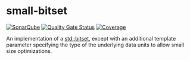 # small-bitset

[![SonarQube](https://github.com/mocelik/small-bitset/actions/workflows/build.yml/badge.svg)](https://github.com/mocelik/small-bitset/actions/workflows/build.yml) [![Quality Gate Status](https://sonarcloud.io/api/project_badges/measure?project=mocelik_small-bitset&metric=alert_status&token=e850a0453903c61bb30f7645c1bcb702a7228fdf)](https://sonarcloud.io/summary/new_code?id=mocelik_small-bitset) [![Coverage](https://sonarcloud.io/api/project_badges/measure?project=mocelik_small-bitset&metric=coverage&token=e850a0453903c61bb30f7645c1bcb702a7228fdf)](https://sonarcloud.io/summary/new_code?id=mocelik_small-bitset)

An implementation of a [std::bitset](https://en.cppreference.com/w/cpp/utility/bitset.html), except with an additional template parameter specifying the type of the underlying data units to allow small size optimizations.
